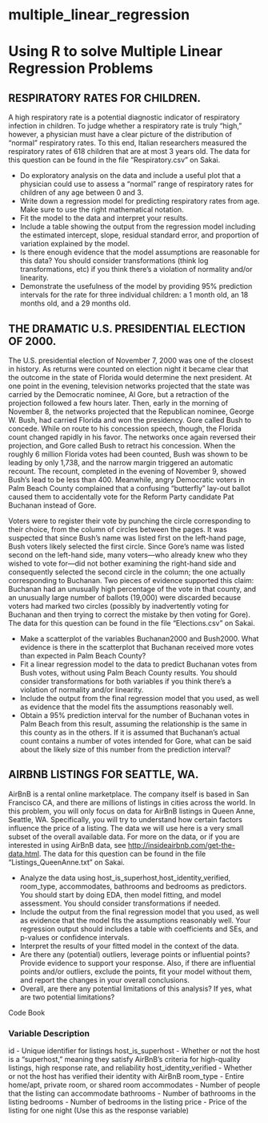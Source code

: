 # multiple_linear_regression
# Using R to solve Multiple Linear Regression Problems

## RESPIRATORY RATES FOR CHILDREN. 

A high respiratory rate is a potential diagnostic indicator of respiratory infection in children. To judge whether a respiratory rate is truly “high,” however, a physician must have a clear picture of the distribution of “normal” respiratory rates. To this end, Italian researchers measured the respiratory rates of 618 children that are at most 3 years old.
The data for this question can be found in the file “Respiratory.csv” on Sakai.

- Do exploratory analysis on the data and include a useful plot that a physician could use to assess a “normal” range of respiratory rates for children of any age between 0 and 3.
- Write down a regression model for predicting respiratory rates from age. Make sure to use the right mathematical notation.
- Fit the model to the data and interpret your results.
- Include a table showing the output from the regression model including the estimated intercept, slope, residual standard error, and proportion of variation explained by the model.
- Is there enough evidence that the model assumptions are reasonable for this data? You should consider transformations (think log transformations, etc) if you think there’s a violation of normality and/or linearity.
- Demonstrate the usefulness of the model by providing 95% prediction intervals for the rate for three individual children: a 1 month old, an 18 months old, and a 29 months old.

## THE DRAMATIC U.S. PRESIDENTIAL ELECTION OF 2000. 
The U.S. presidential election of November 7, 2000 was one of the closest in history. As returns were counted on election night it became clear that the outcome in the state of Florida would determine the next president. At one point in the evening, television networks projected that the state was carried by the Democratic nominee, Al Gore, but a retraction of the projection followed a few hours later. Then, early in the morning of November 8, the networks projected that the Republican nominee, George W. Bush, had carried Florida and won the presidency. Gore called Bush to concede. While on route to his concession speech, though, the Florida count changed rapidly in his favor. The networks once again reversed their projection, and Gore called Bush to retract his concession. When the roughly 6 million Florida votes had been counted, Bush was shown to be leading by only 1,738, and the narrow margin triggered an automatic recount. The recount, completed in the evening of November 9, showed Bush’s lead to be less than 400.
Meanwhile, angry Democratic voters in Palm Beach County complained that a confusing “butterfly” lay-out ballot caused them to accidentally vote for the Reform Party candidate Pat Buchanan instead of Gore. 


Voters were to register their vote by punching the circle corresponding to their choice, from the column of circles between the pages. It was suspected that since Bush’s name was listed first on the left-hand page, Bush voters likely selected the first circle. Since Gore’s name was listed second on the left-hand side, many voters—who already knew who they wished to vote for—did not bother examining the right-hand side and consequently selected the second circle in the column; the one actually corresponding to Buchanan. Two pieces of evidence supported this claim: Buchanan had an unusually high percentage of the vote in that county, and an unusually large number of ballots (19,000) were discarded because voters had marked two circles (possibly by inadvertently voting for Buchanan and then trying to correct the mistake by then voting for Gore).
The data for this question can be found in the file “Elections.csv” on Sakai.

- Make a scatterplot of the variables Buchanan2000 and Bush2000. What evidence is there in the scatterplot that Buchanan received more votes than expected in Palm Beach County?
- Fit a linear regression model to the data to predict Buchanan votes from Bush votes, without using Palm Beach County results. You should consider transformations for both variables if you think there’s a violation of normality and/or linearity.
- Include the output from the final regression model that you used, as well as evidence that the model fits the assumptions reasonably well.
- Obtain a 95% prediction interval for the number of Buchanan votes in Palm Beach from this result, assuming the relationship is the same in this county as in the others. If it is assumed that Buchanan’s actual count contains a number of votes intended for Gore, what can be said about the likely size of this number from the prediction interval?


## AIRBNB LISTINGS FOR SEATTLE, WA.
AirBnB is a rental online marketplace. The company itself is based in San Francisco CA, and there are millions of listings in cities across the world. In this problem, you will only focus on data for AirBnB listings in Queen Anne, Seattle, WA. Specifically, you will try to understand how certain factors influence the price of a listing. The data we will use here is a very small subset of the overall available data. For more on the data, or if you are interested in using AirBnB data, see http://insideairbnb.com/get-the-data.html.
The data for this question can be found in the file “Listings_QueenAnne.txt” on Sakai.

- Analyze the data using host_is_superhost,host_identity_verified, room_type, accommodates, bathrooms and bedrooms as predictors. You should start by doing EDA, then model fitting, and model assessment. You should consider transformations if needed.
- Include the output from the final regression model that you used, as well as evidence that the model fits the assumptions reasonably well. Your regression output should includes a table with coefficients and SEs, and p-values or confidence intervals.
- Interpret the results of your fitted model in the context of the data.
- Are there any (potential) outliers, leverage points or influential points? Provide evidence to support your response. Also, if there are influential points and/or outliers, exclude the points, fit your model without them, and report the changes in your overall conclusions.
- Overall, are there any potential limitations of this analysis? If yes, what are two potential limitations?

Code Book

### Variable	Description
id - Unique identifier for listings
host_is_superhost -	Whether or not the host is a “superhost,” meaning they satisfy AirBnB’s criteria for high-quality listings, high response rate, and reliability
host_identity_verified - Whether or not the host has verified their identity with AirBnB
room_type	- Entire home/apt, private room, or shared room
accommodates	- Number of people that the listing can accommodate
bathrooms -	Number of bathrooms in the listing
bedrooms -	Number of bedrooms in the listing
price -	Price of the listing for one night (Use this as the response variable)

